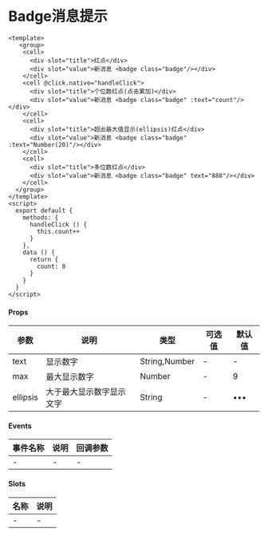 # Badge消息提示

```
<template>
   <group>
    <cell>
      <div slot="title">红点</div>
      <div slot="value">新消息 <badge class="badge"/></div>
    </cell>
    <cell @click.native="handleClick">
      <div slot="title">个位数红点(点击累加)</div>
      <div slot="value">新消息 <badge class="badge" :text="count"/></div>
    </cell>
    <cell>
      <div slot="title">超出最大值显示(ellipsis)红点</div>
      <div slot="value">新消息 <badge class="badge" :text="Number(20)"/></div>
    </cell>
    <cell>
      <div slot="title">多位数红点</div>
      <div slot="value">新消息 <badge class="badge" text="888"/></div>
    </cell>
  </group>
</template>
<script>
  export default {
    methods: {
      handleClick () {
        this.count++
      }
    },
    data () {
      return {
        count: 8
      }
    }
  }
</script>

```

#### Props
| 参数      | 说明    | 类型      | 可选值       | 默认值   |
|---------- |-------- |---------- |------------- |--------- |
| text     | 显示数字   | String,Number  |   -       |    -    |
| max     | 最大显示数字   | Number  |   -       |    9    |
| ellipsis     | 大于最大显示数字显示文字   | String  |   -       |    •••    |

#### Events
| 事件名称 | 说明 | 回调参数 |
|---------|--------|---------|
| - | - | - |

#### Slots
| 名称 | 说明 | 
|---------|--------|
| - | - |